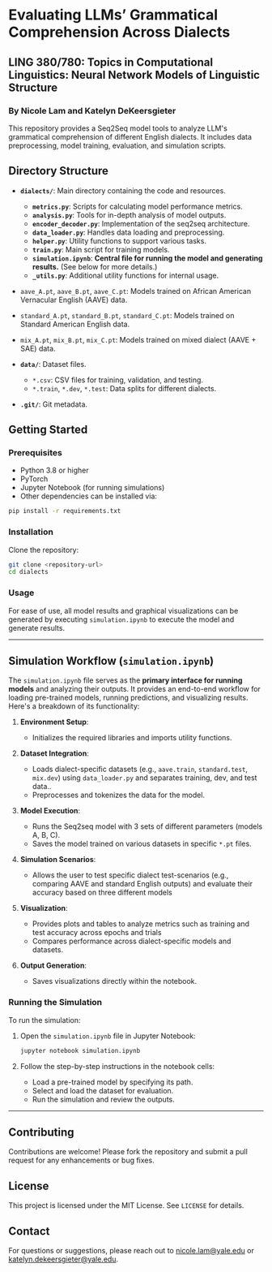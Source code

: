 # Evaluating LLMs’ Grammatical Comprehension  Across Dialects
## LING 380/780: Topics in Computational Linguistics: Neural Network Models of Linguistic Structure
### By Nicole Lam and Katelyn DeKeersgieter

This repository provides a Seq2Seq model tools to analyze LLM's grammatical comprehension of different English dialects. It includes data preprocessing, model training, evaluation, and simulation scripts.

## Directory Structure

- **`dialects/`**: Main directory containing the code and resources.
  - **`metrics.py`**: Scripts for calculating model performance metrics.
  - **`analysis.py`**: Tools for in-depth analysis of model outputs.
  - **`encoder_decoder.py`**: Implementation of the seq2seq architecture.
  - **`data_loader.py`**: Handles data loading and preprocessing.
  - **`helper.py`**: Utility functions to support various tasks.
  - **`train.py`**: Main script for training models.
  - **`simulation.ipynb`**: **Central file for running the model and generating results.** (See below for more details.)
  - **`_utils.py`**: Additional utility functions for internal usage.

- `aave_A.pt`, `aave_B.pt`, `aave_C.pt`: Models trained on African American Vernacular English (AAVE) data.
- `standard_A.pt`, `standard_B.pt`, `standard_C.pt`: Models trained on Standard American English data.
- `mix_A.pt`, `mix_B.pt`, `mix_C.pt`: Models trained on mixed dialect (AAVE + SAE) data.

- **`data/`**: Dataset files.
  - `*.csv`: CSV files for training, validation, and testing.
  - `*.train`, `*.dev`, `*.test`: Data splits for different dialects.

- **`.git/`**: Git metadata.

## Getting Started

### Prerequisites

- Python 3.8 or higher
- PyTorch
- Jupyter Notebook (for running simulations)
- Other dependencies can be installed via:

```bash
pip install -r requirements.txt
```

### Installation

Clone the repository:

```bash
git clone <repository-url>
cd dialects
```

### Usage

For ease of use, all model results and graphical visualizations can be generated by executing `simulation.ipynb` to execute the model and generate results.

---

## Simulation Workflow (`simulation.ipynb`)

The `simulation.ipynb` file serves as the **primary interface for running models** and analyzing their outputs. It provides an end-to-end workflow for loading pre-trained models, running predictions, and visualizing results. Here's a breakdown of its functionality:

1. **Environment Setup**:
   - Initializes the required libraries and imports utility functions.

2. **Dataset Integration**:
   - Loads dialect-specific datasets (e.g., `aave.train`, `standard.test`, `mix.dev`) using `data_loader.py` and separates training, dev, and test data..
   - Preprocesses and tokenizes the data for the model.

3. **Model Execution**:
   - Runs the Seq2seq model with 3 sets of different parameters (models A, B, C).
   - Saves the model trained on various datasets in specific `*.pt` files.

4. **Simulation Scenarios**:
   - Allows the user to test specific dialect test-scenarios (e.g., comparing AAVE and standard English outputs) and evaluate their accuracy based on three different models

5. **Visualization**:
   - Provides plots and tables to analyze metrics such as training and test accuracy across epochs and trials
   - Compares performance across dialect-specific models and datasets.

6. **Output Generation**:
   - Saves visualizations directly within the notebook.

### Running the Simulation

To run the simulation:

1. Open the `simulation.ipynb` file in Jupyter Notebook:

   ```bash
   jupyter notebook simulation.ipynb
   ```

2. Follow the step-by-step instructions in the notebook cells:
   - Load a pre-trained model by specifying its path.
   - Select and load the dataset for evaluation.
   - Run the simulation and review the outputs.


---
## Contributing

Contributions are welcome! Please fork the repository and submit a pull request for any enhancements or bug fixes.

## License

This project is licensed under the MIT License. See `LICENSE` for details.

## Contact

For questions or suggestions, please reach out to nicole.lam@yale.edu or katelyn.dekeersgieter@yale.edu.
